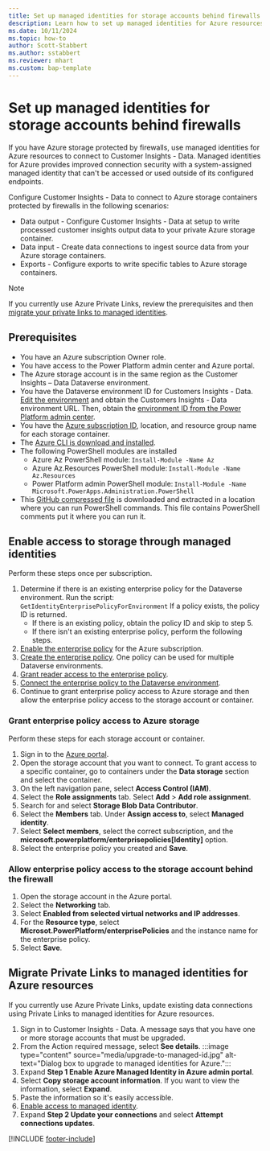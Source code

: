 ```yaml
---
title: Set up managed identities for storage accounts behind firewalls
description: Learn how to set up managed identities for Azure resources to connect your Data Lake Storage behind firewalls.
ms.date: 10/11/2024
ms.topic: how-to
author: Scott-Stabbert
ms.author: sstabbert
ms.reviewer: mhart
ms.custom: bap-template
---
```


# Set up managed identities for storage accounts behind firewalls

If you have Azure storage protected by firewalls, use managed identities for Azure resources to connect to Customer Insights - Data. Managed identities for Azure provides improved connection security with a system-assigned managed identity that can't be accessed or used outside of its configured endpoints.

Configure Customer Insights - Data to connect to Azure storage containers protected by firewalls in the following scenarios:

- Data output - Configure Customer Insights - Data at setup to write processed customer insights output data to your private Azure storage container.
- Data input - Create data connections to ingest source data from your Azure storage containers.
- Exports - Configure exports to write specific tables to Azure storage containers.

> [!NOTE]
> If you currently use Azure Private Links, review the prerequisites and then [migrate your private links to managed identities](#migrate-private-links-to-managed-identities-for-azure-resources).

## Prerequisites

- You have an Azure subscription Owner role.
- You have access to the Power Platform admin center and Azure portal.
- The Azure storage account is in the same region as the Customer Insights – Data Dataverse environment.
- You have the Dataverse environment ID for Customers Insights - Data. [Edit the environment](manage-environments.md#edit-an-existing-environment) and obtain the Customers Insights - Data environment URL. Then, obtain the [environment ID from the Power Platform admin center](/power-platform/admin/determine-org-id-name#find-your-environment-and-organization-id).
- You have the [Azure subscription ID](/azure/azure-portal/get-subscription-tenant-id), location, and resource group name for each storage container.
- The [Azure CLI is download and installed](https://aka.ms/InstallAzureCliWindows).
- The following PowerShell modules are installed
  - Azure Az PowerShell module: `Install-Module -Name Az`
  - Azure Az.Resources PowerShell module: `Install-Module -Name Az.Resources`
  - Power Platform admin PowerShell module: `Install-Module -Name Microsoft.PowerApps.Administration.PowerShell`
- This [GitHub compressed file](https://github.com/microsoft/PowerApps-Samples/blob/master/powershell/managed-identities/Common.zip) is downloaded and extracted in a location where you can run PowerShell commands. This file contains PowerShell comments put it where you can run it.

## Enable access to storage through managed identities

Perform these steps once per subscription.

1. Determine if there is an existing enterprise policy for the Dataverse environment. Run the script:
   `GetIdentityEnterprisePolicyForEnvironment`
   If a policy exists, the policy ID is returned.
   - If there is an existing policy, obtain the policy ID and skip to step 5.
   - If there isn't an existing enterprise policy, perform the following steps.  
1. [Enable the enterprise policy](/power-apps/maker/data-platform/azure-synapse-link-msi#enable-enterprise-policy-for-the-selected-azure-subscription) for the Azure subscription.
1. [Create the enterprise policy](/power-apps/maker/data-platform/azure-synapse-link-msi#create-enterprise-policy). One policy can be used for multiple Dataverse environments.
1. [Grant reader access to the enterprise policy](/power-apps/maker/data-platform/azure-synapse-link-msi#grant-reader-access-to-the-enterprise-policy-via-azure).
1. [Connect the enterprise policy to the Dataverse environment](/power-apps/maker/data-platform/azure-synapse-link-msi#connect-enterprise-policy-to-dataverse-environment).
1. Continue to grant enterprise policy access to Azure storage and then allow the enterprise policy access to the storage account or container.

### Grant enterprise policy access to Azure storage

Perform these steps for each storage account or container.

1. Sign in to the [Azure portal](https://portal.azure.com/).
1. Open the storage account that you want to connect. To grant access to a specific container, go to containers under the **Data storage** section and select the container.
1. On the left navigation pane, select **Access Control (IAM)**.
1. Select the **Role assignments** tab. Select **Add** > **Add role assignment**.
1. Search for and select **Storage Blob Data Contributor**.
1. Select the **Members** tab. Under **Assign access to**, select **Managed identity**.
1. Select **Select members**, select the correct subscription, and the **microsoft.powerplatform/enterprisepolicies[Identity]** option.
1. Select the enterprise policy you created and **Save**.

### Allow enterprise policy access to the storage account behind the firewall

1. Open the storage account in the Azure portal.
1. Select the **Networking** tab.
1. Select **Enabled from selected virtual networks and IP addresses**.
1. For the **Resource type**, select **Microsot.PowerPlatform/enterprisePolicies** and the instance name for the enterprise policy.
1. Select **Save**.

## Migrate Private Links to managed identities for Azure resources

If you currently use Azure Private Links, update existing data connections using Private Links to managed identities for Azure resources.

1. Sign in to Customer Insights - Data.
   A message says that you have one or more storage accounts that must be upgraded.
1. From the Action required message, select **See details**.
   :::image type="content" source="media/upgrade-to-managed-id.jpg" alt-text="Dialog box to upgrade to managed identities for Azure.":::
1. Expand **Step 1 Enable Azure Managed Identity in Azure admin portal**.
1. Select **Copy storage account information**. If you want to view the information, select **Expand**.
1. Paste the information so it's easily accessible.
1. [Enable access to managed identity](#enable-access-to-storage-through-managed-identities).
1. Expand **Step 2 Update your connections** and select **Attempt connections updates**.

[!INCLUDE [footer-include](includes/footer-banner.md)]
